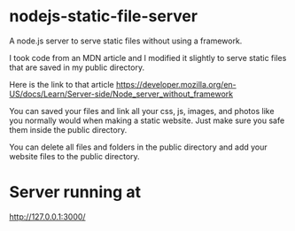 # nodejs-static-file-server
A node.js server to serve static files without using a framework.

I took code from an MDN article and I modified it slightly to serve static files that are saved in my public directory.

Here is the link to that article https://developer.mozilla.org/en-US/docs/Learn/Server-side/Node_server_without_framework

You can saved your files and link all your css, js, images, and photos like you normally would when making a static website. Just make sure you safe them inside the public directory.

You can delete all files and folders in the public directory and add your website files to the public directory.

# Server running at 
http://127.0.0.1:3000/
